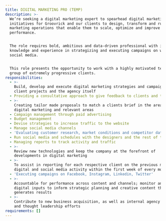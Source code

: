 ```yaml
---
title: DIGITAL MARKETING PRO (TEMP)
description: >-
  We’re seeking a digital marketing expert to spearhead digital marketing
  initiatives for Groovrick and our clients to design, transform and run digital
  marketing operations that enable them to scale, optimize and improve marketing
  performance.


  The role requires bold, ambitious and data-driven professional with in-depth
  knowledge and experience in strategizing and executing campaigns on web and
  social media.


  This role presents the opportunity to work with a highly motivated team and a
  group of extremely progressive clients.
responsibilities:
  - >-
    Build, develop and execute digital marketing strategies and campaigns for
    client projects and the agency itself
  - Providing a consultative approach to give feedback to clients and the team
  - >-
    Creating tailor made proposals to match a clients brief in the area of
    digital marketing and relevant areas
  - Campaign management through paid advertising
  - Budget management
  - Devise strategies to increase traffic to the website
  - Manage social media channels
  - 'Evaluating customer research, market conditions and competitor data'
  - Run social media and schedules with the designers and the rest of the team
  - Managing reports to track activity and traffic
  - >-
    Review new technologies and keep the company at the forefront of
    developments in digital marketing
  - >-
    To assist in reporting for each respective client on the previous month’s
    digital and social media activity within the first week of every month.
  - 'Executing campaigns on Facebook, Instagram, Linkedin, Twitter'
  - >-
    Accountable for performance across content and channels; monitor and analyze
    digital inputs to inform strategic planning and creative content that
    generates results
  - >-
    Contribute to new business acquisition, as well as internal agency promotion
    and thought leadership efforts
requirements: []
---
```


